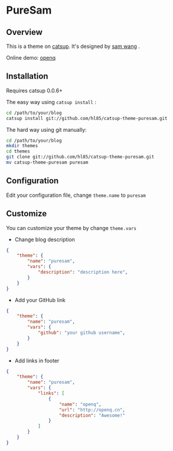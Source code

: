 PureSam
=============

Overview
--------------

This is a theme on [catsup](https://github.com/whtsky/catsup).
It's designed by [sam wang](https://github.com/hl85) .

Online demo: [openq](http://openq.cn/)

Installation
--------------

Requires catsup 0.0.6+

The easy way using `catsup install` :
```bash
cd /path/to/your/blog
catsup install git://github.com/hl85/catsup-theme-puresam.git
```

The hard way using git manually:
```bash
cd /path/to/your/blog
mkdir themes
cd themes
git clone git://github.com/hl85/catsup-theme-puresam.git
mv catsup-theme-puresam puresam
```

Configuration
--------------
Edit your configuration file, change `theme.name` to `puresam`

Customize
--------------
You can customize your theme by change `theme.vars`

+ Change blog description
```json
{
    "theme": {
        "name": "puresam",
        "vars": {
            "description": "description here",
        }
    }
}
```

+ Add your GitHub link
```json
{
    "theme": {
        "name": "puresam",
        "vars": {
            "github": "your github username",
        }
    }
}
```

+ Add links in footer
```json
{
    "theme": {
        "name": "puresam",
        "vars": {
            "links": [
                {
                    "name": "openq",
                    "url": "http://openq.cn",
                    "description": "Awesome!"
                }
            ]
        }
    }
}
```
